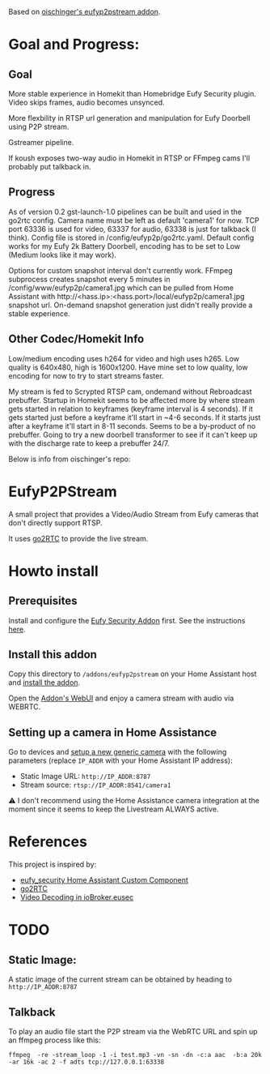 Based on [oischinger's eufyp2pstream addon](https://github.com/oischinger/eufyp2pstream).
# Goal and Progress:

## Goal
More stable experience in Homekit than Homebridge Eufy Security plugin.  Video skips frames, audio becomes unsynced.

More flexbility in RTSP url generation and manipulation for Eufy Doorbell using P2P stream.

Gstreamer pipeline.

If koush exposes two-way audio in Homekit in RTSP or FFmpeg cams I'll probably put talkback in.

## Progress
As of version 0.2 gst-launch-1.0 pipelines can be built and used in the go2rtc config.  Camera name must be left as default 'camera1' for now.  TCP port 63336 is used for video, 63337 for audio, 63338 is just for talkback (I think).  Config file is stored in /config/eufyp2p/go2rtc.yaml.  Default config works for my Eufy 2k Battery Doorbell, encoding has to be set to Low (Medium looks like it may work).

Options for custom snapshot interval don't currently work.  FFmpeg subprocess creates snapshot every 5 minutes in /config/www/eufyp2p/camera1.jpg which can be pulled from Home Assistant with http://<hass.ip>:<hass.port>/local/eufyp2p/camera1.jpg snapshot url.  On-demand snapshot generation just didn't really provide a stable experience.

## Other Codec/Homekit Info
Low/medium encoding uses h264 for video and high uses h265.  Low quality is 640x480, high is 1600x1200.  Have mine set to low quality, low encoding for now to try to start streams faster.

My stream is fed to Scrypted RTSP cam, ondemand without Rebroadcast prebuffer.  Startup in Homekit seems to be affected more by where stream gets started in relation to keyframes (keyframe interval is 4 seconds).  If it gets started just before a keyframe it'll start in ~4-6 seconds.  If it starts just after a keyframe it'll start in 8-11 seconds.  Seems to be a by-product of no prebuffer.  Going to try a new doorbell transformer to see if it can't keep up with the discharge rate to keep a prebuffer 24/7.

Below is info from oischinger's repo:

# EufyP2PStream

A small project that provides a Video/Audio Stream from Eufy cameras that don't directly support RTSP.

It uses [go2RTC](https://github.com/AlexxIT/go2rtc) to provide the live stream.

# Howto install

## Prerequisites
Install and configure the [Eufy Security Addon](https://github.com/fuatakgun/eufy_security_addon) first. See the instructions [here](https://github.com/fuatakgun/eufy_security).

## Install this addon
Copy this directory to `/addons/eufyp2pstream` on your Home Assistant host and [install the addon](https://my.home-assistant.io/redirect/supervisor_addon/?addon=local_eufyp2pstream).

Open the [Addon's WebUI](https://my.home-assistant.io/redirect/supervisor_ingress/?addon=local_eufyp2pstream) and enjoy a camera stream with audio via WEBRTC.

## Setting up a camera in Home Assistance

Go to devices and [setup a new generic camera](https://my.home-assistant.io/redirect/config_flow_start/?domain=generic) with the following parameters (replace `IP_ADDR` with your Home Assistant IP address):

- Static Image URL: `http://IP_ADDR:8787`
- Stream source: `rtsp://IP_ADDR:8541/camera1`

⚠️ I don't recommend using the Home Assistance camera integration at the moment since it seems to keep the Livestream ALWAYS active.

# References
This project is inspired by:

- [eufy_security Home Assistant Custom Component](https://github.com/fuatakgun/eufy_security)
- [go2RTC](https://github.com/AlexxIT/go2rtc)
- [Video Decoding in ioBroker.eusec](https://github.com/bropat/ioBroker.eusec/blob/0a15e1d125f4fd00144af66d57d8d738140ea619/src/lib/eufy-security/video.ts#L14-L65
)

# TODO

## Static Image:

A static image of the current stream can be obtained by heading to `http://IP_ADDR:8787`

## Talkback

To play an audio file start the P2P stream via the WebRTC URL and spin up an ffmpeg process like this:

`ffmpeg  -re -stream_loop -1 -i test.mp3 -vn -sn -dn -c:a aac  -b:a 20k -ar 16k -ac 2 -f adts tcp://127.0.0.1:63338`
